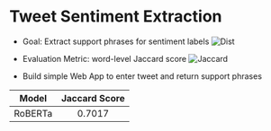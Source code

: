 # Tweet Sentiment Extraction

* Goal: Extract support phrases for sentiment labels
![Dist](https://i.ibb.co/mStsTbJ/dist.png)

* Evaluation Metric: word-level Jaccard score
![Jaccard](https://images.deepai.org/glossary-terms/jaccard-index-391304.jpg)

* Build simple Web App to enter tweet and return support phrases

| Model       | Jaccard Score |
| ------------|:-------------:|
| RoBERTa     | 0.7017        |
